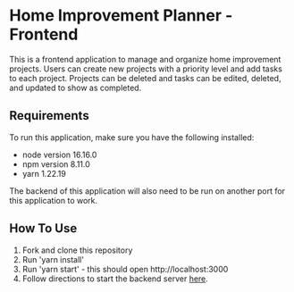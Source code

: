 # Home Improvement Planner - Frontend
This is a frontend application to manage and organize home improvement projects. Users can create new projects with a priority level and add tasks to each project. Projects can be deleted and tasks can be edited, deleted, and updated to show as completed.

## Requirements
To run this application, make sure you have the following installed:
* node version 16.16.0
* npm version 8.11.0
* yarn 1.22.19

The backend of this application will also need to be run on another port for this application to work.

## How To Use
1. Fork and clone this repository
2. Run 'yarn install'
3. Run 'yarn start' - this should open http://localhost:3000
3. Follow directions to start the backend server [here](https://github.com/kyrstin-kempf/home-improvement-planner-backend).

